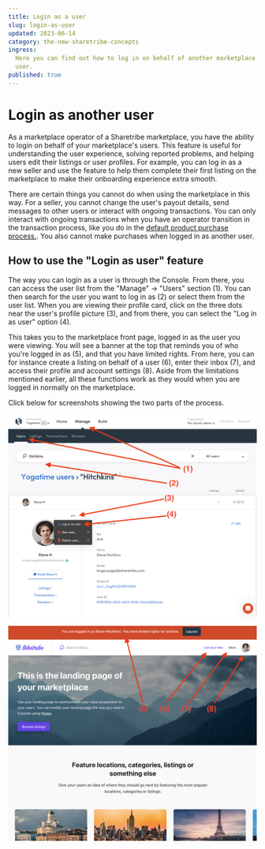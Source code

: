 ```yaml
---
title: Login as a user
slug: login-as-user
updated: 2023-06-14
category: the-new-sharetribe-concepts
ingress:
  Here you can find out how to log in on behalf of another marketplace
  user.
published: true
---
```


# Login as another user

As a marketplace operator of a Sharetribe marketplace, you have the
ability to login on behalf of your marketplace's users. This feature is
useful for understanding the user experience, solving reported problems,
and helping users edit their listings or user profiles. For example, you
can log in as a new seller and use the feature to help them complete
their first listing on the marketplace to make their onboarding
experience extra smooth.

There are certain things you cannot do when using the marketplace in
this way. For a seller, you cannot change the user's payout details,
send messages to other users or interact with ongoing transactions. You
can only interact with ongoing transactions when you have an operator
transition in the transaction process, like you do in the
[default product purchase process.](https://www.sharetribe.com/docs/operator-guides/default-transaction-process-options/#operator-actions-1).
You also cannot make purchases when logged in as another user.

## How to use the "Login as user" feature

The way you can login as a user is through the Console. From there, you
can access the user list from the "Manage" -> "Users" section (1). You
can then search for the user you want to log in as (2) or select them
from the user list. When you are viewing their profile card, click on
the three dots near the user's profile picture (3), and from there, you
can select the "Log in as user" option (4).

This takes you to the marketplace front page, logged in as the user you
were viewing. You will see a banner at the top that reminds you of who
you're logged in as (5), and that you have limited rights. From here,
you can for instance create a listing on behalf of a user (6), enter
their inbox (7), and access their profile and account settings (8).
Aside from the limitations mentioned earlier, all these functions work
as they would when you are logged in normally on the marketplace.

Click below for screenshots showing the two parts of the process.

<extrainfo title="Steps 1-4: Accessing the feature from the Console">

![Change environments](./01-manage-users-login-as-user.png)

</extrainfo>

<extrainfo title="Steps 5-8: Logged in on the marketplace as another user">

![Change environments](./02-logged-in-as-user.png)

</extrainfo>
